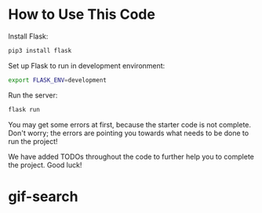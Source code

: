 # How to Use This Code

Install Flask:

```bash
pip3 install flask
```

Set up Flask to run in development environment:

```bash
export FLASK_ENV=development
```

Run the server:

```bash
flask run
```

You may get some errors at first, because the starter code is not complete. Don't worry; the errors are pointing you towards what needs to be done to run the project!

We have added TODOs throughout the code to further help you to complete the project. Good luck!
# gif-search
